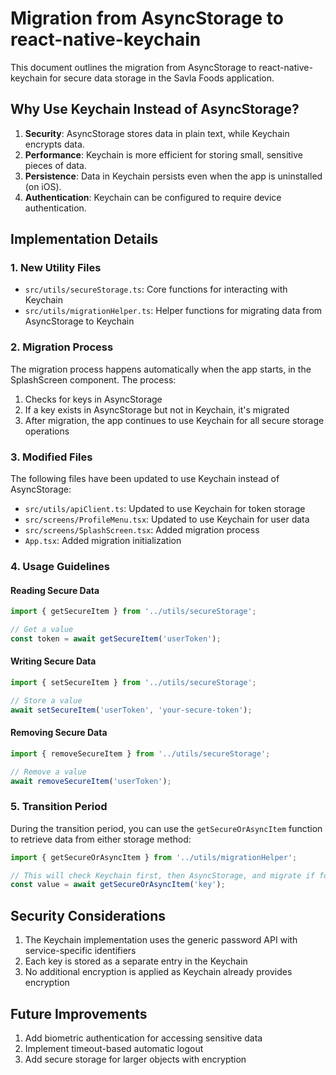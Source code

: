 # Migration from AsyncStorage to react-native-keychain

This document outlines the migration from AsyncStorage to react-native-keychain for secure data storage in the Savla Foods application.

## Why Use Keychain Instead of AsyncStorage?

1. **Security**: AsyncStorage stores data in plain text, while Keychain encrypts data.
2. **Performance**: Keychain is more efficient for storing small, sensitive pieces of data.
3. **Persistence**: Data in Keychain persists even when the app is uninstalled (on iOS).
4. **Authentication**: Keychain can be configured to require device authentication.

## Implementation Details

### 1. New Utility Files

- `src/utils/secureStorage.ts`: Core functions for interacting with Keychain
- `src/utils/migrationHelper.ts`: Helper functions for migrating data from AsyncStorage to Keychain

### 2. Migration Process

The migration process happens automatically when the app starts, in the SplashScreen component. The process:

1. Checks for keys in AsyncStorage
2. If a key exists in AsyncStorage but not in Keychain, it's migrated
3. After migration, the app continues to use Keychain for all secure storage operations

### 3. Modified Files

The following files have been updated to use Keychain instead of AsyncStorage:

- `src/utils/apiClient.ts`: Updated to use Keychain for token storage
- `src/screens/ProfileMenu.tsx`: Updated to use Keychain for user data
- `src/screens/SplashScreen.tsx`: Added migration process
- `App.tsx`: Added migration initialization

### 4. Usage Guidelines

#### Reading Secure Data

```typescript
import { getSecureItem } from '../utils/secureStorage';

// Get a value
const token = await getSecureItem('userToken');
```

#### Writing Secure Data

```typescript
import { setSecureItem } from '../utils/secureStorage';

// Store a value
await setSecureItem('userToken', 'your-secure-token');
```

#### Removing Secure Data

```typescript
import { removeSecureItem } from '../utils/secureStorage';

// Remove a value
await removeSecureItem('userToken');
```

### 5. Transition Period

During the transition period, you can use the `getSecureOrAsyncItem` function to retrieve data from either storage method:

```typescript
import { getSecureOrAsyncItem } from '../utils/migrationHelper';

// This will check Keychain first, then AsyncStorage, and migrate if found
const value = await getSecureOrAsyncItem('key');
```

## Security Considerations

1. The Keychain implementation uses the generic password API with service-specific identifiers
2. Each key is stored as a separate entry in the Keychain
3. No additional encryption is applied as Keychain already provides encryption

## Future Improvements

1. Add biometric authentication for accessing sensitive data
2. Implement timeout-based automatic logout
3. Add secure storage for larger objects with encryption 